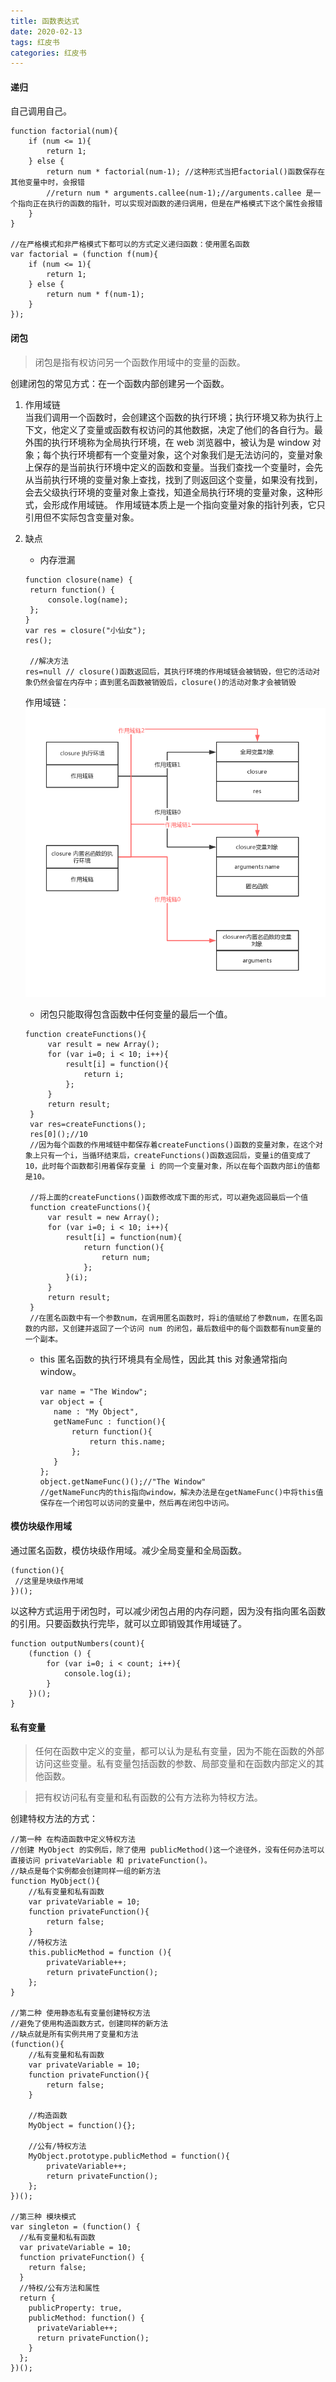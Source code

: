 ```yaml
---
title: 函数表达式
date: 2020-02-13
tags: 红皮书
categories: 红皮书
---
```


#### 递归

自己调用自己。

```
function factorial(num){
    if (num <= 1){
        return 1;
    } else {
        return num * factorial(num-1); //这种形式当把factorial()函数保存在其他变量中时，会报错
        //return num * arguments.callee(num-1);//arguments.callee 是一个指向正在执行的函数的指针，可以实现对函数的递归调用，但是在严格模式下这个属性会报错
    }
}

//在严格模式和非严格模式下都可以的方式定义递归函数：使用匿名函数
var factorial = (function f(num){
    if (num <= 1){
        return 1;
    } else {
        return num * f(num-1);
    }
});
```

#### 闭包

> 闭包是指有权访问另一个函数作用域中的变量的函数。

创建闭包的常见方式：在一个函数内部创建另一个函数。

1. 作用域链 </br>
   当我们调用一个函数时，会创建这个函数的执行环境；执行环境又称为执行上下文，他定义了变量或函数有权访问的其他数据，决定了他们的各自行为。最外围的执行环境称为全局执行环境，在 web 浏览器中，被认为是 window 对象；每个执行环境都有一个变量对象，这个对象我们是无法访问的，变量对象上保存的是当前执行环境中定义的函数和变量。当我们查找一个变量时，会先从当前执行环境的变量对象上查找，找到了则返回这个变量，如果没有找到，会去父级执行环境的变量对象上查找，知道全局执行环境的变量对象，这种形式，会形成作用域链。
   作用域链本质上是一个指向变量对象的指针列表，它只引用但不实际包含变量对象。

2. 缺点

   - 内存泄漏

   ```
   function closure(name) {
    return function() {
        console.log(name);
    };
   }
   var res = closure("小仙女");
   res();

    //解决方法
   res=null // closure()函数返回后，其执行环境的作用域链会被销毁，但它的活动对象仍然会留在内存中；直到匿名函数被销毁后，closure()的活动对象才会被销毁
   ```

   作用域链：
   <img src="./img/closure.png">

   - 闭包只能取得包含函数中任何变量的最后一个值。

   ```
   function createFunctions(){
        var result = new Array();
        for (var i=0; i < 10; i++){
            result[i] = function(){
                return i;
            };
        }
        return result;
    }
    var res=createFunctions();
    res[0]();//10
    //因为每个函数的作用域链中都保存着createFunctions()函数的变量对象，在这个对象上只有一个i，当循环结束后，createFunctions()函数返回后，变量i的值变成了10，此时每个函数都引用着保存变量 i 的同一个变量对象，所以在每个函数内部i的值都是10。

    //将上面的createFunctions()函数修改成下面的形式，可以避免返回最后一个值
    function createFunctions(){
        var result = new Array();
        for (var i=0; i < 10; i++){
            result[i] = function(num){
                return function(){
                    return num;
                };
            }(i);
        }
        return result;
    }
    //在匿名函数中有一个参数num，在调用匿名函数时，将i的值赋给了参数num，在匿名函数的内部，又创建并返回了一个访问 num 的闭包，最后数组中的每个函数都有num变量的一个副本。
   ```

   - this
     匿名函数的执行环境具有全局性，因此其 this 对象通常指向 window。
     ```
     var name = "The Window";
     var object = {
        name : "My Object",
        getNameFunc : function(){
            return function(){
                return this.name;
            };
        }
     };
     object.getNameFunc()();//"The Window"
     //getNameFunc内的this指向window，解决办法是在getNameFunc()中将this值保存在一个闭包可以访问的变量中，然后再在闭包中访问。
     ```

#### 模仿块级作用域

通过匿名函数，模仿块级作用域。减少全局变量和全局函数。

```
(function(){
 //这里是块级作用域
})();
```

以这种方式运用于闭包时，可以减少闭包占用的内存问题，因为没有指向匿名函数的引用。只要函数执行完毕，就可以立即销毁其作用域链了。

```
function outputNumbers(count){
    (function () {
        for (var i=0; i < count; i++){
            console.log(i);
        }
    })();
}
```

#### 私有变量

> 任何在函数中定义的变量，都可以认为是私有变量，因为不能在函数的外部访问这些变量。私有变量包括函数的参数、局部变量和在函数内部定义的其他函数。

> 把有权访问私有变量和私有函数的公有方法称为特权方法。

创建特权方法的方式：

```
//第一种 在构造函数中定义特权方法
//创建 MyObject 的实例后，除了使用 publicMethod()这一个途径外，没有任何办法可以直接访问 privateVariable 和 privateFunction()。
//缺点是每个实例都会创建同样一组的新方法
function MyObject(){
    //私有变量和私有函数
    var privateVariable = 10;
    function privateFunction(){
        return false;
    }
    //特权方法
    this.publicMethod = function (){
        privateVariable++;
        return privateFunction();
    };
}

//第二种 使用静态私有变量创建特权方法
//避免了使用构造函数方式，创建同样的新方法
//缺点就是所有实例共用了变量和方法
(function(){
    //私有变量和私有函数
    var privateVariable = 10;
    function privateFunction(){
        return false;
    }

    //构造函数
    MyObject = function(){};

    //公有/特权方法
    MyObject.prototype.publicMethod = function(){
        privateVariable++;
        return privateFunction();
    };
})();

//第三种 模块模式
var singleton = (function() {
  //私有变量和私有函数
  var privateVariable = 10;
  function privateFunction() {
    return false;
  }
  //特权/公有方法和属性
  return {
    publicProperty: true,
    publicMethod: function() {
      privateVariable++;
      return privateFunction();
    }
  };
})();

```

